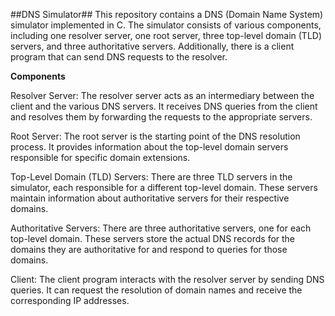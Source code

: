 ##DNS Simulator##
This repository contains a DNS (Domain Name System) simulator implemented in C. The simulator consists of various components, including one resolver server, one root server, three top-level domain (TLD) servers, and three authoritative servers. Additionally, there is a client program that can send DNS requests to the resolver.

**Components**

Resolver Server: The resolver server acts as an intermediary between the client and the various DNS servers. It receives DNS queries from the client and resolves them by forwarding the requests to the appropriate servers.

Root Server: The root server is the starting point of the DNS resolution process. It provides information about the top-level domain servers responsible for specific domain extensions.

Top-Level Domain (TLD) Servers: There are three TLD servers in the simulator, each responsible for a different top-level domain. These servers maintain information about authoritative servers for their respective domains.

Authoritative Servers: There are three authoritative servers, one for each top-level domain. These servers store the actual DNS records for the domains they are authoritative for and respond to queries for those domains.

Client: The client program interacts with the resolver server by sending DNS queries. It can request the resolution of domain names and receive the corresponding IP addresses.

